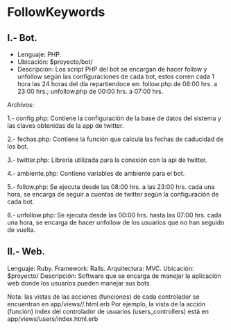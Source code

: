 FollowKeywords
==============

I.- Bot.
--------------

- Lenguaje: PHP.
- Ubicación: $proyecto/bot/
- Descripción: Los script PHP del bot se encargan de hacer follow y unfollow según las configuraciones de cada bot, estos corren cada 1 hora las 24 horas del día repartiendoce en: follow.php de 08:00 hrs. a 23:00 hrs.; unfollow.php de 00:00 hrs. a 07:00 hrs.

Archivos:

1.- config.php: Contiene la configuración de la base de datos del sistema y las claves obtenidas de la app de twitter.

2.- fechas.php: Contiene la función que calcula las fechas de caducidad de los bot.

3.- twitter.php: Librería utilizada para la conexión con la api de twitter.

4.- ambiente.php: Contiene variables de ambiente para el bot.

5.- follow.php: Se ejecuta desde las 08:00 hrs. a las 23:00 hrs. cada una hora, se encarga de seguir a cuentas de twitter según la configuración de cada bot.

6.- unfollow.php: Se ejecuta desde las 00:00 hrs. hasta las 07:00 hrs. cada una hora, se encarga de hacer unfollow de los usuarios que no han seguido de vuelta.


II.- Web.
--------------

Lenguaje: Ruby.
Framework: Rails.
Arquitectura: MVC.
Ubicación: $proyecto/
Descripción: Software que se encarga de manejar la aplicación web donde los usuarios pueden manejar sus bots.


Nota: las vistas de las acciones (funciones) de cada controlador se encuentran en app/views/<modelo>/<vista>.html.erb
Por ejemplo, la vista de la acción (función) index del controlador de usuarios (users_controllers) está en app/views/users/index.html.erb